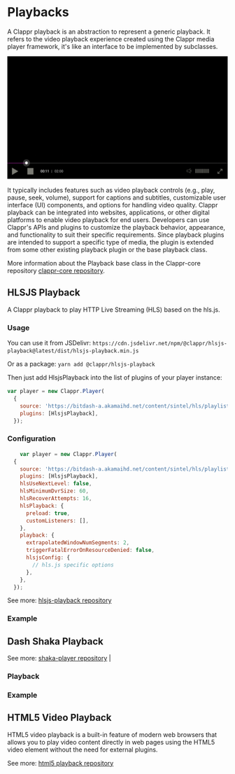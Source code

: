 # Playbacks

A Clappr playback is an abstraction to represent a generic playback. It refers to the video playback experience created using the Clappr media player framework, it's like an interface to be implemented by subclasses.

![Clappr Playback Interface](../../static/img/clappr_playback.png)

It typically includes features such as video playback controls (e.g., play, pause, seek, volume), support for captions and subtitles, customizable user interface (UI) components, and options for handling video quality. Clappr playback can be integrated into websites, applications, or other digital platforms to enable video playback for end users. Developers can use Clappr's APIs and plugins to customize the playback behavior, appearance, and functionality to suit their specific requirements. Since playback plugins are intended to support a specific type of media, the plugin is extended from some other existing playback plugin or the base playback class.

More information about the Playback base class in the Clappr-core repository [clappr-core repository](https://github.com/clappr/clappr-core/blob/master/src/base/playback/playback.js).

## HLSJS Playback

A Clappr playback to play HTTP Live Streaming (HLS) based on the hls.js.
### Usage

You can use it from JSDelivr: 
`https://cdn.jsdelivr.net/npm/@clappr/hlsjs-playback@latest/dist/hlsjs-playback.min.js`

Or as a package: 
`yarn add @clappr/hlsjs-playback`

Then just add HlsjsPlayback into the list of plugins of your player instance:

```javascript
var player = new Clappr.Player(
  {
    source: 'https://bitdash-a.akamaihd.net/content/sintel/hls/playlist.m3u8',
    plugins: [HlsjsPlayback],
  });
```
### Configuration

```javascript
    var player = new Clappr.Player(
  {
    source: 'https://bitdash-a.akamaihd.net/content/sintel/hls/playlist.m3u8',
    plugins: [HlsjsPlayback],
    hlsUseNextLevel: false,
    hlsMinimumDvrSize: 60,
    hlsRecoverAttempts: 16,
    hlsPlayback: {
      preload: true,
      customListeners: [],
    },
    playback: {
      extrapolatedWindowNumSegments: 2,
      triggerFatalErrorOnResourceDenied: false,
      hlsjsConfig: {
        // hls.js specific options
      },
    },
  });
```

See more: [hlsjs-playback repository](https://github.com/clappr/hlsjs-playback)

### Example
## Dash Shaka Playback
See more: [shaka-player repository](https://github.com/clappr/clappr-core/blob/master/src/base/playback/playback.js) | [](https://github.com/video-dev/hls.js)

### Playback

### Example

## HTML5 Video Playback

HTML5 video playback is a built-in feature of modern web browsers that allows you to play video content directly in web pages using the HTML5 video element without the need for external plugins.

See more: [html5 playback repository](https://github.com/clappr/clappr-core/blob/master/src/playbacks/html5_video/html5_video.js)
